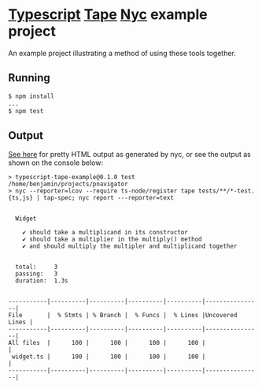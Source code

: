 # [Typescript](https://github.com/Microsoft/TypeScript) [Tape](https://github.com/substack/tape) [Nyc](https://github.com/istanbuljs/nyc) example project

An example project illustrating a method of using these tools together.

## Running

```sh
$ npm install
...
$ npm test
```

## Output

[See here](https://benwhite-deltas.github.io/typescript-tape-nyc-example/) for pretty HTML output as generated by nyc,
or see the output as shown on the console below: 

```
> typescript-tape-example@0.1.0 test /home/benjamin/projects/pnavigator
> nyc --reporter=lcov --require ts-node/register tape tests/**/*-test.{ts,js} | tap-spec; nyc report ---reporter=text


  Widget

    ✔ should take a multiplicand in its constructor
    ✔ should take a multiplier in the multiply() method
    ✔ and should multiply the multipler and multiplicand together


  total:     3
  passing:   3
  duration:  1.3s


-----------|----------|----------|----------|----------|----------------|
File       |  % Stmts | % Branch |  % Funcs |  % Lines |Uncovered Lines |
-----------|----------|----------|----------|----------|----------------|
All files  |      100 |      100 |      100 |      100 |                |
 widget.ts |      100 |      100 |      100 |      100 |                |
-----------|----------|----------|----------|----------|----------------|
```
